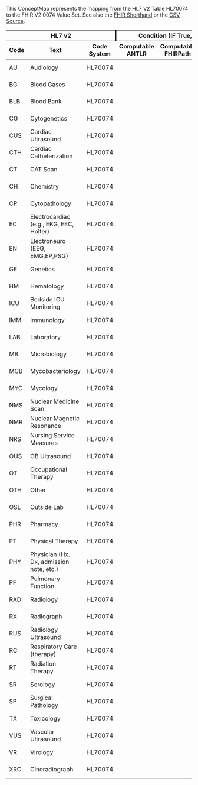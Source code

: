 
This ConceptMap represents the mapping from the HL7 V2 Table HL70074 to the FHIR V2 0074 Value Set. See also the <a href='https://github.com/HL7/v2-to-fhir/blob/master/input/fsh/Table HL70074 to V2 0074.fsh'>FHIR Shorthand</a> or the <a href='https://github.com/HL7/v2-to-fhir/blob/master/mappings/codesystems/HL7 Concept Map_ DiagnosticServiceSectionID - Sheet1.csv'>CSV Source</a>.
<table class='grid'><thead>
<tr><th colspan='3' style='border-right: 2px solid black;'>HL7 v2</th><th colspan='3' style='border-right: 2px solid black;'>Condition (IF True, args)</th><th colspan='4'>HL7 FHIR</th><th rowspan='2'>Comments</th></tr>
<tr><th>Code</th><th>Text</th><th>Code System</th><th>Computable ANTLR</th><th>Computable FHIRPath</th><th>Narrative</th><th>Code</th><th>Proposed Extension</th><th>Display</th><th>Code System</th></tr></thead>
<tbody>
<tr><td>AU</td><td>Audiology</td><td style='border-right: 2px'>HL70074</td><td style='border-right: 2px'></td><td style='border-right: 2px'></td><td style='border-right: 2px'></td><td>AU</td><td style='border-right: 2px'></td><td>Audiology</td><td><a href='https://hl7.org/fhir/R4/v2/0074/index.html'>http://terminology.hl7.org/CodeSystem/v2-0074</a></td><td style='border-right: 2px'></td></tr>
<tr><td>BG</td><td>Blood Gases</td><td style='border-right: 2px'>HL70074</td><td style='border-right: 2px'></td><td style='border-right: 2px'></td><td style='border-right: 2px'></td><td>BG</td><td style='border-right: 2px'></td><td>Blood Gases</td><td><a href='https://hl7.org/fhir/R4/v2/0074/index.html'>http://terminology.hl7.org/CodeSystem/v2-0074</a></td><td style='border-right: 2px'></td></tr>
<tr><td>BLB</td><td>Blood Bank</td><td style='border-right: 2px'>HL70074</td><td style='border-right: 2px'></td><td style='border-right: 2px'></td><td style='border-right: 2px'></td><td>BLB</td><td style='border-right: 2px'></td><td>Blood Bank</td><td><a href='https://hl7.org/fhir/R4/v2/0074/index.html'>http://terminology.hl7.org/CodeSystem/v2-0074</a></td><td style='border-right: 2px'></td></tr>
<tr><td>CG</td><td>Cytogenetics</td><td style='border-right: 2px'>HL70074</td><td style='border-right: 2px'></td><td style='border-right: 2px'></td><td style='border-right: 2px'></td><td>CG</td><td style='border-right: 2px'></td><td>Cytogenetics</td><td><a href='https://hl7.org/fhir/R4/v2/0074/index.html'>http://terminology.hl7.org/CodeSystem/v2-0074</a></td><td style='border-right: 2px'></td></tr>
<tr><td>CUS</td><td>Cardiac Ultrasound</td><td style='border-right: 2px'>HL70074</td><td style='border-right: 2px'></td><td style='border-right: 2px'></td><td style='border-right: 2px'></td><td>CUS</td><td style='border-right: 2px'></td><td>Cardiac Ultrasound</td><td><a href='https://hl7.org/fhir/R4/v2/0074/index.html'>http://terminology.hl7.org/CodeSystem/v2-0074</a></td><td style='border-right: 2px'></td></tr>
<tr><td>CTH</td><td>Cardiac Catheterization</td><td style='border-right: 2px'>HL70074</td><td style='border-right: 2px'></td><td style='border-right: 2px'></td><td style='border-right: 2px'></td><td>CTH</td><td style='border-right: 2px'></td><td>Cardiac Catheterization</td><td><a href='https://hl7.org/fhir/R4/v2/0074/index.html'>http://terminology.hl7.org/CodeSystem/v2-0074</a></td><td style='border-right: 2px'></td></tr>
<tr><td>CT</td><td>CAT Scan</td><td style='border-right: 2px'>HL70074</td><td style='border-right: 2px'></td><td style='border-right: 2px'></td><td style='border-right: 2px'></td><td>CT</td><td style='border-right: 2px'></td><td>CAT Scan</td><td><a href='https://hl7.org/fhir/R4/v2/0074/index.html'>http://terminology.hl7.org/CodeSystem/v2-0074</a></td><td style='border-right: 2px'></td></tr>
<tr><td>CH</td><td>Chemistry</td><td style='border-right: 2px'>HL70074</td><td style='border-right: 2px'></td><td style='border-right: 2px'></td><td style='border-right: 2px'></td><td>CH</td><td style='border-right: 2px'></td><td>Chemistry</td><td><a href='https://hl7.org/fhir/R4/v2/0074/index.html'>http://terminology.hl7.org/CodeSystem/v2-0074</a></td><td style='border-right: 2px'></td></tr>
<tr><td>CP</td><td>Cytopathology</td><td style='border-right: 2px'>HL70074</td><td style='border-right: 2px'></td><td style='border-right: 2px'></td><td style='border-right: 2px'></td><td>CP</td><td style='border-right: 2px'></td><td>Cytopathology</td><td><a href='https://hl7.org/fhir/R4/v2/0074/index.html'>http://terminology.hl7.org/CodeSystem/v2-0074</a></td><td style='border-right: 2px'></td></tr>
<tr><td>EC</td><td>Electrocardiac (e.g., EKG, EEC, Holter)</td><td style='border-right: 2px'>HL70074</td><td style='border-right: 2px'></td><td style='border-right: 2px'></td><td style='border-right: 2px'></td><td>EC</td><td style='border-right: 2px'></td><td>Electrocardiac (e.g., EKG, EEC, Holter)</td><td><a href='https://hl7.org/fhir/R4/v2/0074/index.html'>http://terminology.hl7.org/CodeSystem/v2-0074</a></td><td style='border-right: 2px'></td></tr>
<tr><td>EN</td><td>Electroneuro (EEG, EMG,EP,PSG)</td><td style='border-right: 2px'>HL70074</td><td style='border-right: 2px'></td><td style='border-right: 2px'></td><td style='border-right: 2px'></td><td>EN</td><td style='border-right: 2px'></td><td>Electroneuro (EEG, EMG,EP,PSG)</td><td><a href='https://hl7.org/fhir/R4/v2/0074/index.html'>http://terminology.hl7.org/CodeSystem/v2-0074</a></td><td style='border-right: 2px'></td></tr>
<tr><td>GE</td><td>Genetics</td><td style='border-right: 2px'>HL70074</td><td style='border-right: 2px'></td><td style='border-right: 2px'></td><td style='border-right: 2px'></td><td>GE</td><td style='border-right: 2px'></td><td>Genetics</td><td><a href='https://hl7.org/fhir/R4/v2/0074/index.html'>http://terminology.hl7.org/CodeSystem/v2-0074</a></td><td style='border-right: 2px'></td></tr>
<tr><td>HM</td><td>Hematology</td><td style='border-right: 2px'>HL70074</td><td style='border-right: 2px'></td><td style='border-right: 2px'></td><td style='border-right: 2px'></td><td>HM</td><td style='border-right: 2px'></td><td>Hematology</td><td><a href='https://hl7.org/fhir/R4/v2/0074/index.html'>http://terminology.hl7.org/CodeSystem/v2-0074</a></td><td style='border-right: 2px'></td></tr>
<tr><td>ICU</td><td>Bedside ICU Monitoring</td><td style='border-right: 2px'>HL70074</td><td style='border-right: 2px'></td><td style='border-right: 2px'></td><td style='border-right: 2px'></td><td>ICU</td><td style='border-right: 2px'></td><td>Bedside ICU Monitoring</td><td><a href='https://hl7.org/fhir/R4/v2/0074/index.html'>http://terminology.hl7.org/CodeSystem/v2-0074</a></td><td style='border-right: 2px'></td></tr>
<tr><td>IMM</td><td>Immunology</td><td style='border-right: 2px'>HL70074</td><td style='border-right: 2px'></td><td style='border-right: 2px'></td><td style='border-right: 2px'></td><td>IMM</td><td style='border-right: 2px'></td><td>Immunology</td><td><a href='https://hl7.org/fhir/R4/v2/0074/index.html'>http://terminology.hl7.org/CodeSystem/v2-0074</a></td><td style='border-right: 2px'></td></tr>
<tr><td>LAB</td><td>Laboratory</td><td style='border-right: 2px'>HL70074</td><td style='border-right: 2px'></td><td style='border-right: 2px'></td><td style='border-right: 2px'></td><td>LAB</td><td style='border-right: 2px'></td><td>Laboratory</td><td><a href='https://hl7.org/fhir/R4/v2/0074/index.html'>http://terminology.hl7.org/CodeSystem/v2-0074</a></td><td style='border-right: 2px'></td></tr>
<tr><td>MB</td><td>Microbiology</td><td style='border-right: 2px'>HL70074</td><td style='border-right: 2px'></td><td style='border-right: 2px'></td><td style='border-right: 2px'></td><td>MB</td><td style='border-right: 2px'></td><td>Microbiology</td><td><a href='https://hl7.org/fhir/R4/v2/0074/index.html'>http://terminology.hl7.org/CodeSystem/v2-0074</a></td><td style='border-right: 2px'></td></tr>
<tr><td>MCB</td><td>Mycobacteriology</td><td style='border-right: 2px'>HL70074</td><td style='border-right: 2px'></td><td style='border-right: 2px'></td><td style='border-right: 2px'></td><td>MCB</td><td style='border-right: 2px'></td><td>Mycobacteriology</td><td><a href='https://hl7.org/fhir/R4/v2/0074/index.html'>http://terminology.hl7.org/CodeSystem/v2-0074</a></td><td style='border-right: 2px'></td></tr>
<tr><td>MYC</td><td>Mycology</td><td style='border-right: 2px'>HL70074</td><td style='border-right: 2px'></td><td style='border-right: 2px'></td><td style='border-right: 2px'></td><td>MYC</td><td style='border-right: 2px'></td><td>Mycology</td><td><a href='https://hl7.org/fhir/R4/v2/0074/index.html'>http://terminology.hl7.org/CodeSystem/v2-0074</a></td><td style='border-right: 2px'></td></tr>
<tr><td>NMS</td><td>Nuclear Medicine Scan</td><td style='border-right: 2px'>HL70074</td><td style='border-right: 2px'></td><td style='border-right: 2px'></td><td style='border-right: 2px'></td><td>NMS</td><td style='border-right: 2px'></td><td>Nuclear Medicine Scan</td><td><a href='https://hl7.org/fhir/R4/v2/0074/index.html'>http://terminology.hl7.org/CodeSystem/v2-0074</a></td><td style='border-right: 2px'></td></tr>
<tr><td>NMR</td><td>Nuclear Magnetic Resonance</td><td style='border-right: 2px'>HL70074</td><td style='border-right: 2px'></td><td style='border-right: 2px'></td><td style='border-right: 2px'></td><td>NMR</td><td style='border-right: 2px'></td><td>Nuclear Magnetic Resonance</td><td><a href='https://hl7.org/fhir/R4/v2/0074/index.html'>http://terminology.hl7.org/CodeSystem/v2-0074</a></td><td style='border-right: 2px'></td></tr>
<tr><td>NRS</td><td>Nursing Service Measures</td><td style='border-right: 2px'>HL70074</td><td style='border-right: 2px'></td><td style='border-right: 2px'></td><td style='border-right: 2px'></td><td>NRS</td><td style='border-right: 2px'></td><td>Nursing Service Measures</td><td><a href='https://hl7.org/fhir/R4/v2/0074/index.html'>http://terminology.hl7.org/CodeSystem/v2-0074</a></td><td style='border-right: 2px'></td></tr>
<tr><td>OUS</td><td>OB Ultrasound</td><td style='border-right: 2px'>HL70074</td><td style='border-right: 2px'></td><td style='border-right: 2px'></td><td style='border-right: 2px'></td><td>OUS</td><td style='border-right: 2px'></td><td>OB Ultrasound</td><td><a href='https://hl7.org/fhir/R4/v2/0074/index.html'>http://terminology.hl7.org/CodeSystem/v2-0074</a></td><td style='border-right: 2px'></td></tr>
<tr><td>OT</td><td>Occupational Therapy</td><td style='border-right: 2px'>HL70074</td><td style='border-right: 2px'></td><td style='border-right: 2px'></td><td style='border-right: 2px'></td><td>OT</td><td style='border-right: 2px'></td><td>Occupational Therapy</td><td><a href='https://hl7.org/fhir/R4/v2/0074/index.html'>http://terminology.hl7.org/CodeSystem/v2-0074</a></td><td style='border-right: 2px'></td></tr>
<tr><td>OTH</td><td>Other</td><td style='border-right: 2px'>HL70074</td><td style='border-right: 2px'></td><td style='border-right: 2px'></td><td style='border-right: 2px'></td><td>OTH</td><td style='border-right: 2px'></td><td>Other</td><td><a href='https://hl7.org/fhir/R4/v2/0074/index.html'>http://terminology.hl7.org/CodeSystem/v2-0074</a></td><td style='border-right: 2px'></td></tr>
<tr><td>OSL</td><td>Outside Lab</td><td style='border-right: 2px'>HL70074</td><td style='border-right: 2px'></td><td style='border-right: 2px'></td><td style='border-right: 2px'></td><td>OSL</td><td style='border-right: 2px'></td><td>Outside Lab</td><td><a href='https://hl7.org/fhir/R4/v2/0074/index.html'>http://terminology.hl7.org/CodeSystem/v2-0074</a></td><td style='border-right: 2px'></td></tr>
<tr><td>PHR</td><td>Pharmacy</td><td style='border-right: 2px'>HL70074</td><td style='border-right: 2px'></td><td style='border-right: 2px'></td><td style='border-right: 2px'></td><td>PHR</td><td style='border-right: 2px'></td><td>Pharmacy</td><td><a href='https://hl7.org/fhir/R4/v2/0074/index.html'>http://terminology.hl7.org/CodeSystem/v2-0074</a></td><td style='border-right: 2px'></td></tr>
<tr><td>PT</td><td>Physical Therapy</td><td style='border-right: 2px'>HL70074</td><td style='border-right: 2px'></td><td style='border-right: 2px'></td><td style='border-right: 2px'></td><td>PT</td><td style='border-right: 2px'></td><td>Physical Therapy</td><td><a href='https://hl7.org/fhir/R4/v2/0074/index.html'>http://terminology.hl7.org/CodeSystem/v2-0074</a></td><td style='border-right: 2px'></td></tr>
<tr><td>PHY</td><td>Physician (Hx. Dx, admission note, etc.)</td><td style='border-right: 2px'>HL70074</td><td style='border-right: 2px'></td><td style='border-right: 2px'></td><td style='border-right: 2px'></td><td>PHY</td><td style='border-right: 2px'></td><td>Physician (Hx. Dx, admission note, etc.)</td><td><a href='https://hl7.org/fhir/R4/v2/0074/index.html'>http://terminology.hl7.org/CodeSystem/v2-0074</a></td><td style='border-right: 2px'></td></tr>
<tr><td>PF</td><td>Pulmonary Function</td><td style='border-right: 2px'>HL70074</td><td style='border-right: 2px'></td><td style='border-right: 2px'></td><td style='border-right: 2px'></td><td>PF</td><td style='border-right: 2px'></td><td>Pulmonary Function</td><td><a href='https://hl7.org/fhir/R4/v2/0074/index.html'>http://terminology.hl7.org/CodeSystem/v2-0074</a></td><td style='border-right: 2px'></td></tr>
<tr><td>RAD</td><td>Radiology</td><td style='border-right: 2px'>HL70074</td><td style='border-right: 2px'></td><td style='border-right: 2px'></td><td style='border-right: 2px'></td><td>RAD</td><td style='border-right: 2px'></td><td>Radiology</td><td><a href='https://hl7.org/fhir/R4/v2/0074/index.html'>http://terminology.hl7.org/CodeSystem/v2-0074</a></td><td style='border-right: 2px'></td></tr>
<tr><td>RX</td><td>Radiograph</td><td style='border-right: 2px'>HL70074</td><td style='border-right: 2px'></td><td style='border-right: 2px'></td><td style='border-right: 2px'></td><td>RX</td><td style='border-right: 2px'></td><td>Radiograph</td><td><a href='https://hl7.org/fhir/R4/v2/0074/index.html'>http://terminology.hl7.org/CodeSystem/v2-0074</a></td><td style='border-right: 2px'></td></tr>
<tr><td>RUS</td><td>Radiology Ultrasound</td><td style='border-right: 2px'>HL70074</td><td style='border-right: 2px'></td><td style='border-right: 2px'></td><td style='border-right: 2px'></td><td>RUS</td><td style='border-right: 2px'></td><td>Radiology Ultrasound</td><td><a href='https://hl7.org/fhir/R4/v2/0074/index.html'>http://terminology.hl7.org/CodeSystem/v2-0074</a></td><td style='border-right: 2px'></td></tr>
<tr><td>RC</td><td>Respiratory Care (therapy)</td><td style='border-right: 2px'>HL70074</td><td style='border-right: 2px'></td><td style='border-right: 2px'></td><td style='border-right: 2px'></td><td>RC</td><td style='border-right: 2px'></td><td>Respiratory Care (therapy)</td><td><a href='https://hl7.org/fhir/R4/v2/0074/index.html'>http://terminology.hl7.org/CodeSystem/v2-0074</a></td><td style='border-right: 2px'></td></tr>
<tr><td>RT</td><td>Radiation Therapy</td><td style='border-right: 2px'>HL70074</td><td style='border-right: 2px'></td><td style='border-right: 2px'></td><td style='border-right: 2px'></td><td>RT</td><td style='border-right: 2px'></td><td>Radiation Therapy</td><td><a href='https://hl7.org/fhir/R4/v2/0074/index.html'>http://terminology.hl7.org/CodeSystem/v2-0074</a></td><td style='border-right: 2px'></td></tr>
<tr><td>SR</td><td>Serology</td><td style='border-right: 2px'>HL70074</td><td style='border-right: 2px'></td><td style='border-right: 2px'></td><td style='border-right: 2px'></td><td>SR</td><td style='border-right: 2px'></td><td>Serology</td><td><a href='https://hl7.org/fhir/R4/v2/0074/index.html'>http://terminology.hl7.org/CodeSystem/v2-0074</a></td><td style='border-right: 2px'></td></tr>
<tr><td>SP</td><td>Surgical Pathology</td><td style='border-right: 2px'>HL70074</td><td style='border-right: 2px'></td><td style='border-right: 2px'></td><td style='border-right: 2px'></td><td>SP</td><td style='border-right: 2px'></td><td>Surgical Pathology</td><td><a href='https://hl7.org/fhir/R4/v2/0074/index.html'>http://terminology.hl7.org/CodeSystem/v2-0074</a></td><td style='border-right: 2px'></td></tr>
<tr><td>TX</td><td>Toxicology</td><td style='border-right: 2px'>HL70074</td><td style='border-right: 2px'></td><td style='border-right: 2px'></td><td style='border-right: 2px'></td><td>TX</td><td style='border-right: 2px'></td><td>Toxicology</td><td><a href='https://hl7.org/fhir/R4/v2/0074/index.html'>http://terminology.hl7.org/CodeSystem/v2-0074</a></td><td style='border-right: 2px'></td></tr>
<tr><td>VUS</td><td>Vascular Ultrasound</td><td style='border-right: 2px'>HL70074</td><td style='border-right: 2px'></td><td style='border-right: 2px'></td><td style='border-right: 2px'></td><td>VUS</td><td style='border-right: 2px'></td><td>Vascular Ultrasound</td><td><a href='https://hl7.org/fhir/R4/v2/0074/index.html'>http://terminology.hl7.org/CodeSystem/v2-0074</a></td><td style='border-right: 2px'></td></tr>
<tr><td>VR</td><td>Virology</td><td style='border-right: 2px'>HL70074</td><td style='border-right: 2px'></td><td style='border-right: 2px'></td><td style='border-right: 2px'></td><td>VR</td><td style='border-right: 2px'></td><td>Virology</td><td><a href='https://hl7.org/fhir/R4/v2/0074/index.html'>http://terminology.hl7.org/CodeSystem/v2-0074</a></td><td style='border-right: 2px'></td></tr>
<tr><td>XRC</td><td>Cineradiograph</td><td style='border-right: 2px'>HL70074</td><td style='border-right: 2px'></td><td style='border-right: 2px'></td><td style='border-right: 2px'></td><td>XRC</td><td style='border-right: 2px'></td><td>Cineradiograph</td><td><a href='https://hl7.org/fhir/R4/v2/0074/index.html'>http://terminology.hl7.org/CodeSystem/v2-0074</a></td><td style='border-right: 2px'></td></tr>
</tbody></table>
